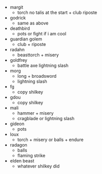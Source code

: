 - margit
	- torch no talis at the start + club riposte
- godrick
	- same as above
- deathbird
	- pots or fight if i am cool
- guardian golem
	- club + riposte
- radahn
	- beasttorch + misery
- goldfrey
	- battle axe lightning slash
- morg
	- long + broadsword
	- lightning slash
- fg
	- copy shilkey
- gdou
	- copy shilkey
- mali
	- hammer + misery
	- cragblade or lightning  slash
- gideon
	- pots
- loux
	- torch + misery or balls + endure
- radagon
	- balls
	- flaming strike
- elden beast
	- whatever shilkey did